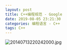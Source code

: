 ```yaml
---
layout: post
title: C++编程规范 - Google
date: 2019-08-05 23:21:30
categories: 编程语言 - C++
tags: C++
---
```


![20140713220242000.jpg](https://i.loli.net/2019/08/05/HnUs82kPw4TlSom.png)
